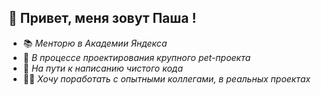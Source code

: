 ## 👋 Привет, меня зовут Паша !

 - 📚 *Менторю в Академии Яндекса*
 - 🎨 *В процессе проектирования крупного pet-проекта*
 - 🗿 *На пути к написанию чистого кода*
 - 👩‍🎓 *Хочу поработать с опытными коллегами, в реальных проектах*
